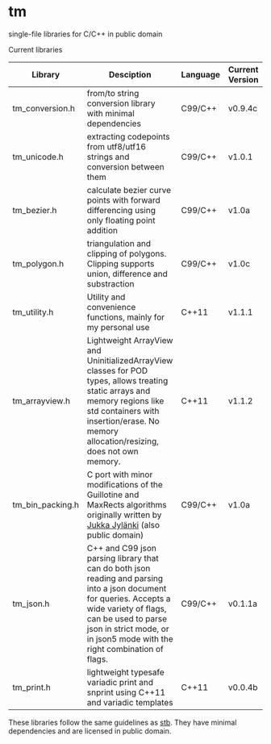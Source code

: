 # tm
single-file libraries for C/C++ in public domain

Current libraries

Library | Desciption | Language | Current Version
--- | --- | --- | ---
tm_conversion.h | from/to string conversion library with minimal dependencies | C99/C++ | v0.9.4c
tm_unicode.h | extracting codepoints from utf8/utf16 strings and conversion between them | C99/C++ | v1.0.1
tm_bezier.h | calculate bezier curve points with forward differencing using only floating point addition | C99/C++ | v1.0a
tm_polygon.h | triangulation and clipping of polygons. Clipping supports union, difference and substraction | C99/C++ | v1.0c
tm_utility.h | Utility and convenience functions, mainly for my personal use | C++11 | v1.1.1
tm_arrayview.h | Lightweight ArrayView and UninitializedArrayView classes for POD types, allows treating static arrays and memory regions like std containers with insertion/erase. No memory allocation/resizing, does not own memory. | C++11 | v1.1.2
tm_bin_packing.h | C port with minor modifications of the Guillotine and MaxRects algorithms originally written by [Jukka Jylänki](https://github.com/juj/RectangleBinPack) (also public domain) | C99/C++ | v1.0a
tm_json.h | C++ and C99 json parsing library that can do both json reading and parsing into a json document for queries. Accepts a wide variety of flags, can be used to parse json in strict mode, or in json5 mode with the right combination of flags. | C99/C++ | v0.1.1a
tm_print.h | lightweight typesafe variadic print and snprint using C++11 and variadic templates | C++11 | v0.0.4b

These libraries follow the same guidelines as [stb](https://github.com/nothings/stb).
They have minimal dependencies and are licensed in public domain.
